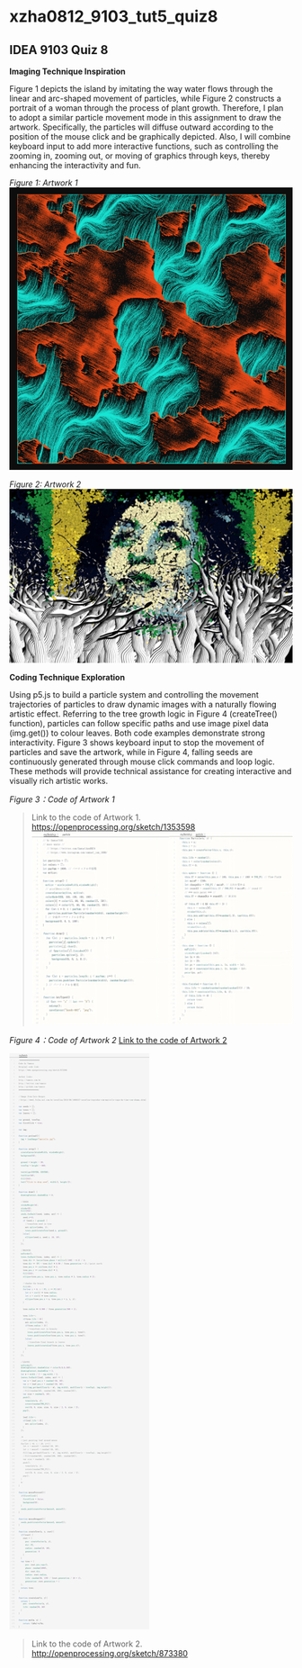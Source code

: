 # xzha0812_9103_tut5_quiz8

## IDEA 9103 Quiz 8

**Imaging Technique Inspiration**

Figure 1 depicts the island by imitating the way water flows through the linear and arc-shaped movement of particles, while Figure 2 constructs a portrait of a woman through the process of plant growth. Therefore, I plan to adopt a similar particle movement mode in this assignment to draw the artwork. Specifically, the particles will diffuse outward according to the position of the mouse click and be graphically depicted. Also, I will combine keyboard input to add more interactive functions, such as controlling the zooming in, zooming out, or moving of graphics through keys, thereby enhancing the interactivity and fun.

*Figure 1: Artwork 1*
![Figure 1: Artwork 1](assets/Figure1.png)

*Figure 2: Artwork 2*
![Figure 2: Artwork 2](assets/Figure2.png)



**Coding Technique Exploration**

Using p5.js to build a particle system and controlling the movement trajectories of particles to draw dynamic images with a naturally flowing artistic effect. Referring to the tree growth logic in Figure 4 (createTree() function), particles can follow specific paths and use image pixel data (img.get()) to colour leaves. Both code examples demonstrate strong interactivity. Figure 3 shows keyboard input to stop the movement of particles and save the artwork, while in Figure 4, falling seeds are continuously generated through mouse click commands and loop logic. These methods will provide technical assistance for creating interactive and visually rich artistic works.
 
 *Figure 3：Code of Artwork 1*
 > Link to the code of Artwork 1.
 https://openprocessing.org/sketch/1353598
 ![Figure 3：Code of Artwork 1](assets/Figure1_Code.png)



 *Figure 4：Code of Artwork 2*
 [Link to the code of Artwork 2](http://openprocessing.org/sketch/873380)

 ![Figure 4：Code of Artwork 2](assets/Figure2_Code.png)
 
 > Link to the code of Artwork 2.
  http://openprocessing.org/sketch/873380

 
